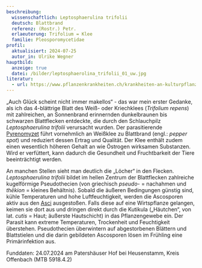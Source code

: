 ```yaml
---
beschreibung:
  wissenschaftlich: Leptosphaerulina trifolii
  deutsch: Blattbrand
  referenz: (Rostr.) Petr.
  erlaeuterung: Trifolium = Klee
  familie: Pleosporomycetidae
profil:
  aktualisiert: 2024-07-25
  autor_in: Ulrike Wegner
hauptbild:
  anzeige: true
  datei: /bilder/leptosphaerolina_trifolii_01_uw.jpg
literatur:
  - url: https://www.pflanzenkrankheiten.ch/krankheiten-an-kulturpflanzen-2/krankheiten-an-futterleguminosen/weissklee/leptoshaerulina-trifolii-tr
---
```

„Auch Glück scheint nicht immer makellos“ - das war mein erster Gedanke, als ich das 4-blättrige Blatt des Weiß- oder Kriechklees (*Trifolium repens*) mit zahlreichen, an Sonnenbrand erinnernden dunkelbraunen bis schwarzen Blattflecken entdeckte, die durch den Schlauchpilz *Leptosphaerulina trifolii* verursacht wurden. Der parasitierende [Pyrenomyzet](Pyrenomyzeten "Glossar") führt vornehmlich an Weißklee zu Blattbrand (engl.:  *pepper spot*) und reduziert dessen Ertrag und Qualität. Der Klee enthält zudem einen wesentlich höheren Gehalt an wie Östrogen wirksamen Substanzen. Wird er verfüttert, kann dadurch die Gesundheit und Fruchtbarkeit der Tiere beeinträchtigt werden.

An manchen Stellen sieht man deutlich die „Löcher“ in den Flecken. *Leptosphaerulina trifolii* bildet im hellen Zentrum der Blattflecken zahlreiche kugelförmige Pseudothecien (von griechisch *pseudo*- = nachahmen und *thēkion* = kleines Behältnis). Sobald die äußeren Bedingungen günstig sind, kühle Temperaturen und hohe Luftfeuchtigkeit, werden die Ascosporen aktiv aus den [Asci](Asci "Glossar") ausgestoßen. Falls diese auf eine Wirtspflanze gelangen, keimen sie dort aus und dringen direkt durch die Kutikula („Häutchen“, von lat. *cutis* = Haut; äußerste Hautschicht) in das Pflanzengewebe ein. Der Parasit kann extreme Temperaturen, Trockenheit und Feuchtigkeit überstehen. Pseudothecien überwintern auf abgestorbenen Blättern und Blattstielen und die darin gebildeten Ascosporen lösen im Frühling eine Primärinfektion aus.

Funddaten: 24.07.2024 am Patershäuser Hof bei Heusenstamm, Kreis Offenbach (MTB 5918.4.2) 